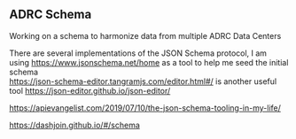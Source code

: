 ## ADRC Schema
Working on a schema to harmonize data from multiple ADRC Data Centers


There are several implementations of the JSON Schema protocol, I am using
https://www.jsonschema.net/home as a tool to help me seed the initial schema
<br>
https://json-schema-editor.tangramjs.com/editor.html#/ is another useful tool
https://json-editor.github.io/json-editor/

https://apievangelist.com/2019/07/10/the-json-schema-tooling-in-my-life/

https://dashjoin.github.io/#/schema
